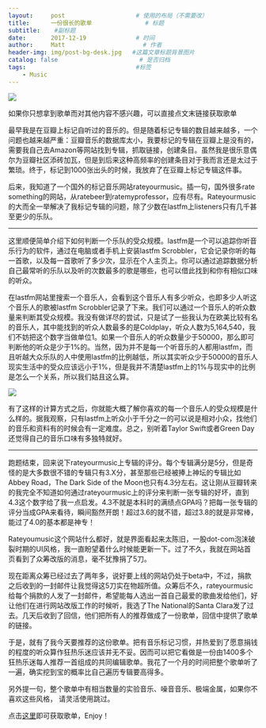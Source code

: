 ```yaml
---
layout:     post                    # 使用的布局（不需要改）
title:      一份很长的歌单               # 标题 
subtitle:    #副标题
date:       2017-12-19              # 时间
author:     Matt                      # 作者
header-img: img/post-bg-desk.jpg   #这篇文章标题背景图片
catalog: false                       # 是否归档
tags:                               #标签
    - Music
---
```

![](https://i.imgur.com/2V91DPN.png)

如果你只想拿到歌单而对其他内容不感兴趣，可以直接点文末链接获取歌单

最早我是在豆瓣上标记自听过的音乐的。但是随着标记专辑的数目越来越多，一个问题也越来越严重：豆瓣音乐的数据库太小，我要标记的专辑在豆瓣上是没有的，需要我自己去Amazon等网站找到专辑，抓取链接，创建条目。虽然我是很乐意偶尔为豆瓣社区添砖加瓦，但是到后来这种高频率的创建条目对于我而言还是太过于繁琐。终于，标记到1000张出头的时候，我放弃了在豆瓣上标记专辑这件事。

后来，我知道了一个国外的标记音乐网站rateyourmusic。插一句，国外很多rate something的网站，从ratebeer到ratemyprofessor，应有尽有。Rateyourmusic的大而全一举解决了我标记专辑的问题，除了少数在lastfm上listeners只有几千甚至更少的乐队。

---

这里顺便简单介绍下如何判断一个乐队的受众规模。lastfm是一个可以追踪你听音乐行为的软件，通过在电脑或者手机上安装lastfm Scrobbler，它会记录你听的每一首歌，以及每一首歌听了多少次，显示在个人主页上。你可以通过追踪数据分析自己最常听的乐队以及听的次数最多的歌是哪些，也可以借此找到和你有相似口味的听众。

在lastfm网站里搜索一个音乐人，会看到这个音乐人有多少听众，也即多少人听这个音乐人的歌被lastfm Scrobbler记录了下来。我们可以通过一个音乐人的听众数量来判断其受众规模。我没有做详尽的尝试，只是试了一些我认为在欧美比较有名的音乐人，其中能找到的听众人数最多的是Coldplay，听众人数为5,164,540，我们不妨把这个数字当做单位1。如果一个音乐人的听众数量少于50000，那么即可判断他的听众是少于1%的。当然，因为并不是每一个听音乐的人都用lastfm，而且听越大众乐队的人中使用lastfm的比例越低，所以其实听众少于50000的音乐人现实生活中的受众应该远小于1%，但是我并不清楚lastfm上的1%与现实中的比例是怎么一个关系，所以我们姑且这么算。

![](https://i.imgur.com/PSjb4zC.png)

有了这样的计算方式之后，你就能大概了解你喜欢的每一个音乐人的受众规模是什么样的。据我观察，只有lastfm上听众小于千分之一的可以说是相对小众，找他们的音乐和资料有的时候会有一定难度。总之，别听着Taylor Swift或者Green Day还觉得自己的音乐口味有多独特就好。

---

跑题结束，回来说下rateyourmusic上专辑的评分。每个专辑满分是5分，但是奇怪的是大多数很不错的专辑只有3.X分，甚至那些已经被捧上神坛的专辑比如Abbey Road，The Dark Side of the Moon也只有4.3分左右。这让刚从豆瓣转来的我完全不知道如何通过rateyourmusic上的评分来判断一张专辑的好坏，直到4.3这个数字给了我一点启发。4.3不就是本科时的满绩点GPA吗？把每一张专辑的评分当成GPA来看待，瞬间豁然开朗！超过3.6的就不错，超过3.8的就是非常棒，能过了4.0的基本都是神专！

Rateyoumusic这个网站什么都好，就是界面看起来太陈旧，一股dot-com泡沫破裂时期的UI风格，我一直盼望着什么时候能更新一下。过了不久，我就在网站首页看到了众筹改版的消息，毫不犹豫捐了5刀。

现在距离众筹已经过去了两年多，说好要上线的网站仍处于beta中，不过，捐款之后收到的一封邮件让我觉得这5刀实在物超所值。众筹后不久，rateyourmusic给每个捐款的人发了一封邮件，希望能每人选出一首自己最爱的歌曲发给他们，好让他们在进行网站改版工作的时候听，我选了The National的Santa Clara发了过去。几天后收到了回信，他们把所有人的推荐做成了一份歌单，回信中提供了歌单的链接。

于是，就有了我今天要推荐的这份歌单。把有音乐标记习惯，并热爱到了愿意捐钱的程度的听众算作狂热乐迷应该并无不妥。因而可以把它看做是一份由1400多个狂热乐迷每人推荐一首组成的共同编辑歌单。我花了一个月的时间把整个歌单听了一遍，确实挖到宝的概率比自己遍历专辑要高得多。

另外提一句，整个歌单中有相当数量的实验音乐、噪音音乐、极端金属，如果你不喜欢这些风格， 请灵活使用跳过。

点击[这里](https://open.spotify.com/user/sonemic.com/playlist/0wXWIM97MLQ4vwTwuoQ9pv)即可获取歌单，Enjoy！









